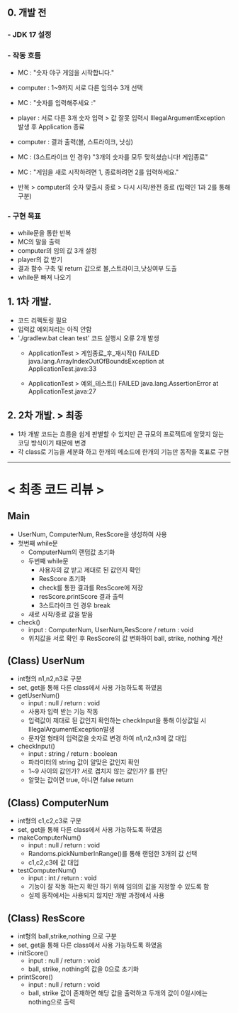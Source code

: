 ## 0. 개발 전
### - JDK 17 설정 
### - 작동 흐름 
- MC : "숫자 야구 게임을 시작합니다."
- computer : 1~9까지 서로 다른 임의수 3개 선택

- MC : "숫자를 입력해주세요 :"
- player : 서로 다른 3개 숫자 입력 > 값 잘못 입력시 IllegalArgumentException 발생 후 Application 종료
- computer : 결과 출력(볼, 스트라이크, 낫싱)

- MC : (3스트라이크 인 경우) "3개의 숫자를 모두 맞히셨습니다! 게임종료"
- MC : "게임을 새로 시작하려면 1, 종료하려면 2를 입력하세요."

- 반복 > computer의 숫자 맞출시 종료 > 다시 시작/완전 종료 (입력인 1과 2를 통해 구분)

### - 구현 목표 
- while문을 통한 반복
- MC의 말을 출력
- computer의 임의 값 3개 설정
- player의 값 받기
- 결과 함수 구축 및 return 값으로 볼,스트라이크,낫싱여부 도출
- while문 빠져 나오기


## 1. 1차 개발.
- 코드 리펙토링 필요
- 입력값 예외처리는 아직 안함
- './gradlew.bat clean test' 코드 실행시 오류 2개 발생
  - ApplicationTest > 게임종료_후_재시작() FAILED
    java.lang.ArrayIndexOutOfBoundsException at ApplicationTest.java:33

  - ApplicationTest > 예외_테스트() FAILED
  java.lang.AssertionError at ApplicationTest.java:27

## 2. 2차 개발. > 최종
- 1차 개발 코드는 흐름을 쉽게 판별할 수 있지만 큰 규모의 프로젝트에 알맞지 않는 코딩 방식이기 때문에 변경
- 각 class로 기능을 세분화 하고 한개의 메소드에 한개의 기능만 동작을 목표로 구현

---
# < 최종 코드 리뷰 >

##  Main
- UserNum, ComputerNum, ResScore을 생성하여 사용
- 첫번째 while문
  - ComputerNum의 랜덤값 초기화
  - 두번째 while문
    - 사용자의 값 받고 제대로 된 값인지 확인
    - ResScore 초기화
    - check를 통한 결과를 ResScore에 저장
    - resScore.printScore 결과 출력
    - 3스트라이크 인 경우 break
  - 새로 시작/종료 값을 받음
- check()
  - input : ComputerNum, UserNum,ResScore / return : void
  - 위치값을 서로 확인 후 ResScore의 값 변화하여 ball, strike, nothing 계산

## (Class) UserNum
- int형의 n1,n2,n3로 구분
- set, get을 통해 다른 class에서 사용 가능하도록 하였음
- getUserNum()
  - input : null / return : void
  - 사용자 입력 받는 기능 작동
  - 입력값이 제대로 된 값인지 확인하는 checkInput을 통해 이상값일 시 IllegalArgumentException발생
  - 문자열 형태의 입력값을 숫자로 변경 하여 n1,n2,n3에 값 대입
- checkInput()
  - input : string / return : boolean
  - 파라미터의 string 값이 알맞은 값인지 확인
  - 1~9 사이의 값인가? 서로 겹치지 않는 값인가? 를 판단
  - 알맞는 값이면 true, 아니면 false return
  
## (Class) ComputerNum
- int형의 c1,c2,c3로 구분
- set, get을 통해 다른 class에서 사용 가능하도록 하였음
- makeComputerNum()
  - input : null / return : void
  - Randoms.pickNumberInRange()를 통해 랜덤한 3개의 값 선택
  - c1,c2,c3에 값 대입
- testComputerNum()
  - input : int / return : void
  - 기능이 잘 작동 하는지 확인 하기 위해 임의의 값을 지정할 수 있도록 함
  - 실제 동작에서는 사용되지 않지만 개발 과정에서 사용

## (Class) ResScore
- int형의 ball,strike,nothing 으로 구분
- set, get을 통해 다른 class에서 사용 가능하도록 하였음
- initScore()
  - input : null / return : void
  - ball, strike, nothing의 값을 0으로 초기화
- printScore()
  - input : null / return : void
  - ball, strike 값이 존재하면 해당 값을 출력하고 두개의 값이 0일시에는 nothing으로 출력

